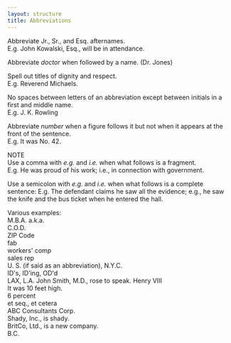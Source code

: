 ```yaml
---
layout: structure
title: Abbreviations
---
```

Abbreviate Jr., Sr., and Esq. afternames.  
E.g. John Kowalski, Esq., will be in attendance.  

Abbreviate *doctor* when followed by a name. (Dr. Jones)  

Spell out titles of dignity and respect.  
E.g. Reverend Michaels.  

No spaces between letters of an abbreviation except between initials in a first and middle name.  
E.g. J. K. Rowling  

Abbreviate *number* when a figure follows it but not when it appears at the front of the sentence.  
E.g. It was No. 42.  

NOTE  
Use a comma with *e.g.* and *i.e.* when what follows is a fragment.  
E.g. He was proud of his work; i.e., in connection with government.  

Use a semicolon with *e.g.* and *i.e.* when what follows is a complete sentence:
E.g. The defendant claims he saw all the evidence; e.g., he saw the knife and the bus ticket when he entered the hall.  

Various examples:  
M.B.A.
a.k.a.  
C.O.D.  
ZIP Code  
fab  
workers' comp  
sales rep  
U. S. (if said as an abbreviation), N.Y.C.  
ID's, ID'ing, OD'd  
LAX, L.A.
John Smith, M.D., rose to speak.
Henry VIII  
It was 10 feet high.  
6 percent  
et seq., et cetera  
ABC Consultants Corp.  
Shady, Inc., is shady.  
BritCo, Ltd., is a new company.  
B.C.









